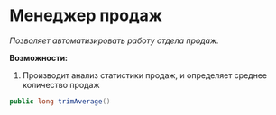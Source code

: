 # Менеджер продаж

*Позволяет автоматизировать работу отдела продаж.*

**Возможности:**

1. Производит анализ статистики продаж, 
и определяет среднее количество продаж

```java
public long trimAverage()
```




